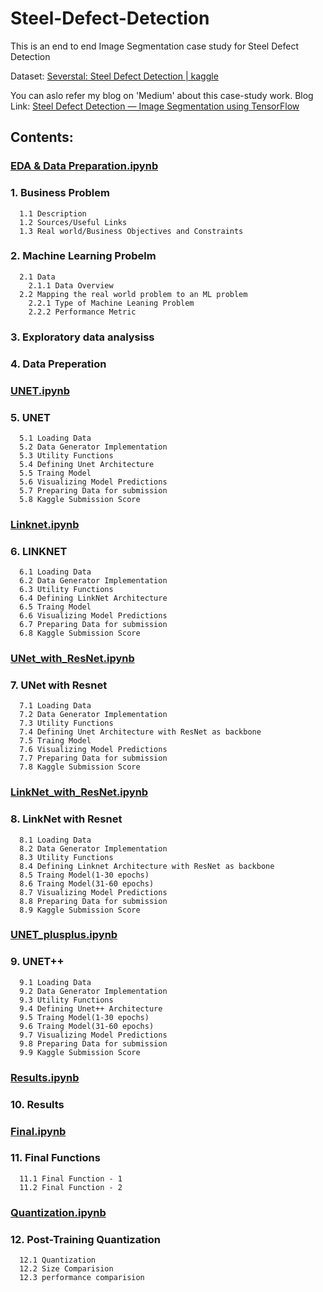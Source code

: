 # Steel-Defect-Detection
This is an end to end Image Segmentation case study for Steel Defect Detection

Dataset: [Severstal: Steel Defect Detection | kaggle](https://www.kaggle.com/c/severstal-steel-defect-detection/data)

You can aslo refer my blog on 'Medium' about this case-study work.
Blog Link: [Steel Defect Detection — Image Segmentation using TensorFlow](https://akhil-penta.medium.com/steel-defect-detection-image-segmentation-using-tensorflow-74e66c4279ca)

## Contents:

### [EDA & Data Preparation.ipynb](https://github.com/AkhilPenta/Steel-Defect-Detection/blob/8bf2a50f8a73361255ea7972ea81dffca49b1f55/EDA%20&%20Data%20Preperation.ipynb)
  ### 1. Business Problem
      1.1 Description
      1.2 Sources/Useful Links
      1.3 Real world/Business Objectives and Constraints
  ### 2. Machine Learning Probelm
      2.1 Data
        2.1.1 Data Overview
      2.2 Mapping the real world problem to an ML problem
        2.2.1 Type of Machine Leaning Problem
        2.2.2 Performance Metric
  ### 3. Exploratory data analysiss
  ### 4. Data Preperation
  
### [UNET.ipynb](https://github.com/AkhilPenta/Steel-Defect-Detection/blob/8bf2a50f8a73361255ea7972ea81dffca49b1f55/UNET.ipynb)
  ### 5. UNET
      5.1 Loading Data
      5.2 Data Generator Implementation
      5.3 Utility Functions
      5.4 Defining Unet Architecture
      5.5 Traing Model
      5.6 Visualizing Model Predictions
      5.7 Preparing Data for submission
      5.8 Kaggle Submission Score

### [Linknet.ipynb](https://github.com/AkhilPenta/Steel-Defect-Detection/blob/8bf2a50f8a73361255ea7972ea81dffca49b1f55/Linknet.ipynb)
  ### 6. LINKNET
      6.1 Loading Data
      6.2 Data Generator Implementation
      6.3 Utility Functions
      6.4 Defining LinkNet Architecture
      6.5 Traing Model
      6.6 Visualizing Model Predictions
      6.7 Preparing Data for submission
      6.8 Kaggle Submission Score

### [UNet_with_ResNet.ipynb](https://github.com/AkhilPenta/Steel-Defect-Detection/blob/8bf2a50f8a73361255ea7972ea81dffca49b1f55/UNet_with_ResNet.ipynb)
  ### 7. UNet with Resnet
      7.1 Loading Data
      7.2 Data Generator Implementation
      7.3 Utility Functions
      7.4 Defining Unet Architecture with ResNet as backbone
      7.5 Traing Model
      7.6 Visualizing Model Predictions
      7.7 Preparing Data for submission
      7.8 Kaggle Submission Score

### [LinkNet_with_ResNet.ipynb](https://github.com/AkhilPenta/Steel-Defect-Detection/blob/8bf2a50f8a73361255ea7972ea81dffca49b1f55/LinkNet_with_ResNet.ipynb)
  ### 8. LinkNet with Resnet
      8.1 Loading Data
      8.2 Data Generator Implementation
      8.3 Utility Functions
      8.4 Defining Linknet Architecture with ResNet as backbone
      8.5 Traing Model(1-30 epochs)
      8.6 Traing Model(31-60 epochs)
      8.7 Visualizing Model Predictions
      8.8 Preparing Data for submission
      8.9 Kaggle Submission Score

### [UNET_plusplus.ipynb](https://github.com/AkhilPenta/Steel-Defect-Detection/blob/8bf2a50f8a73361255ea7972ea81dffca49b1f55/UNET_plusplus.ipynb)
  ### 9. UNET++
      9.1 Loading Data
      9.2 Data Generator Implementation
      9.3 Utility Functions
      9.4 Defining Unet++ Architecture
      9.5 Traing Model(1-30 epochs)
      9.6 Traing Model(31-60 epochs)
      9.7 Visualizing Model Predictions
      9.8 Preparing Data for submission
      9.9 Kaggle Submission Score

### [Results.ipynb](https://github.com/AkhilPenta/Steel-Defect-Detection/blob/8bf2a50f8a73361255ea7972ea81dffca49b1f55/Results.ipynb)
  ### 10. Results

### [Final.ipynb](https://github.com/AkhilPenta/Steel-Defect-Detection/blob/8bf2a50f8a73361255ea7972ea81dffca49b1f55/Final.ipynb)
  ### 11. Final Functions
      11.1 Final Function - 1
      11.2 Final Function - 2

### [Quantization.ipynb](https://github.com/AkhilPenta/Steel-Defect-Detection/blob/8bf2a50f8a73361255ea7972ea81dffca49b1f55/Quantization.ipynb)
  ### 12. Post-Training Quantization
      12.1 Quantization
      12.2 Size Comparision
      12.3 performance comparision
  
